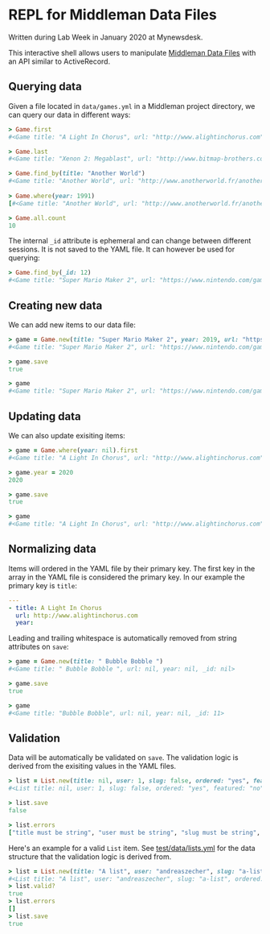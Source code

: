 # REPL for Middleman Data Files

Written during Lab Week in January 2020 at Mynewsdesk.

This interactive shell allows users to manipulate [Middleman Data Files](https://middlemanapp.com/advanced/data-files/) with an API similar to ActiveRecord.

## Querying data

Given a file located in `data/games.yml` in a Middleman project directory, we can query our data in different ways:

```ruby
> Game.first
#<Game title: "A Light In Chorus", url: "http://www.alightinchorus.com", year: nil, _id: 1>

> Game.last
#<Game title: "Xenon 2: Megablast", url: "http://www.bitmap-brothers.co.uk/our-games/past/xenon2.htm", year: 1989, _id: 11>

> Game.find_by(title: "Another World")
#<Game title: "Another World", url: "http://www.anotherworld.fr/anotherworld_uk/", year: 1991, _id: 4>
  
> Game.where(year: 1991)
[#<Game title: "Another World", url: "http://www.anotherworld.fr/anotherworld_uk/", year: 1991, _id: 4>, #<Game title: "Commander Keen in Goodbye, Galaxy", url: "http://legacy.3drealms.com/keen4/", year: 1991, _id: 7>]

> Game.all.count
10
```

The internal `_id` attribute is ephemeral and can change between different sessions. It is not saved to the YAML file. It can however be used for querying:

```ruby
> Game.find_by(_id: 12)
#<Game title: "Super Mario Maker 2", url: "https://www.nintendo.com/games/detail/super-mario-maker-2-switch/", year: 2019, _id: 12>
```

## Creating new data

We can add new items to our data file:

```ruby
> game = Game.new(title: "Super Mario Maker 2", year: 2019, url: "https://www.nintendo.com/games/detail/super-mario-maker-2-switch/")
#<Game title: "Super Mario Maker 2", url: "https://www.nintendo.com/games/detail/super-mario-maker-2-switch/", year: 2019, _id: nil>

> game.save
true

> game
#<Game title: "Super Mario Maker 2", url: "https://www.nintendo.com/games/detail/super-mario-maker-2-switch/", year: 2019, _id: 12>
```

## Updating data

We can also update exisiting items:

```ruby
> game = Game.where(year: nil).first
#<Game title: "A Light In Chorus", url: "http://www.alightinchorus.com", year: nil, _id: 1>

> game.year = 2020
2020

> game.save
true

> game
#<Game title: "A Light In Chorus", url: "http://www.alightinchorus.com", year: 2020, _id: 1>
```

## Normalizing data

Items will ordered in the YAML file by their primary key. The first key in the array in the YAML file is considered the primary key. In our example the primary key is `title`:

```yaml
---
- title: A Light In Chorus
  url: http://www.alightinchorus.com
  year: 
```

Leading and trailing whitespace is automatically removed from string attributes on `save`:

```ruby
> game = Game.new(title: " Bubble Bobble ")
#<Game title: " Bubble Bobble ", url: nil, year: nil, _id: nil>

> game.save
true

> game
#<Game title: "Bubble Bobble", url: nil, year: nil, _id: 11>
```

## Validation

Data will be automatically be validated on `save`. The validation logic is derived from the exisiting values in the YAML files.

```ruby
> list = List.new(title: nil, user: 1, slug: false, ordered: "yes", featured: "no", published_at: "today", games: "A Light In Chorus, Advanced Wars")
#<List title: nil, user: 1, slug: false, ordered: "yes", featured: "no", published_at: "today", games: "A Light In Chorus, Advanced Wars", _id: nil>

> list.save
false

> list.errors
["title must be string", "user must be string", "slug must be string", "ordered must be false or true", "featured must be false or true", "published_at must be date", "games must be array"]
```

Here's an example for a valid `List` item. See [test/data/lists.yml](https://github.com/pixelate/data-files/blob/master/test/data/lists.yml) for the data structure that the validation logic is derived from.

```ruby
> list = List.new(title: "A list", user: "andreaszecher", slug: "a-list", ordered: true, featured: false, published_at: Date.today, games: [{title: "A Light In Chorus"}, {title: "Advanced Wars"}])
#<List title: "A list", user: "andreaszecher", slug: "a-list", ordered: true, featured: false, published_at: 2020-01-09, games: [{:title=>"A Light In Chorus"}, {:title=>"Advanced Wars"}], _id: nil>
> list.valid?
true
> list.errors
[]
> list.save
true
```
